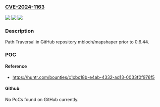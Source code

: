 ### [CVE-2024-1163](https://cve.mitre.org/cgi-bin/cvename.cgi?name=CVE-2024-1163)
![](https://img.shields.io/static/v1?label=Product&message=mbloch%2Fmapshaper&color=blue)
![](https://img.shields.io/static/v1?label=Version&message=unspecified%3C%200.6.44%20&color=brighgreen)
![](https://img.shields.io/static/v1?label=Vulnerability&message=CWE-22%20Improper%20Limitation%20of%20a%20Pathname%20to%20a%20Restricted%20Directory%20('Path%20Traversal')&color=brighgreen)

### Description

Path Traversal in GitHub repository mbloch/mapshaper prior to 0.6.44.

### POC

#### Reference
- https://huntr.com/bounties/c1cbc18b-e4ab-4332-ad13-0033f0f976f5

#### Github
No PoCs found on GitHub currently.

